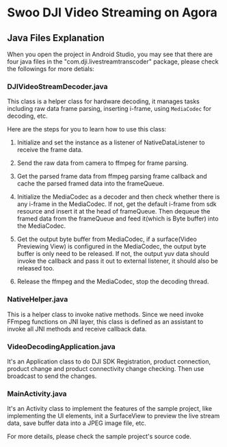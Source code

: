 # Swoo DJI Video Streaming on Agora

## Java Files Explanation

When you open the project in Android Studio, you may see that there are four java files in the "com.dji.livestreamtranscoder" package, please check the followings for more detials:

### DJIVideoStreamDecoder.java

   This class is a helper class for hardware decoding, it manages tasks including raw data frame parsing, inserting i-frame, using `MediaCodec` for decoding, etc. 
   
   Here are the steps for you to learn how to use this class:
   
1. Initialize and set the instance as a listener of NativeDataListener to receive the frame data.

2. Send the raw data from camera to ffmpeg for frame parsing.
 
3. Get the parsed frame data from ffmpeg parsing frame callback and cache the parsed framed data into the frameQueue.
 
4. Initialize the MediaCodec as a decoder and then check whether there is any i-frame in the MediaCodec. If not, get the default i-frame from sdk resource and insert it at the head of frameQueue. Then dequeue the framed data from the frameQueue and feed it(which is Byte buffer) into the MediaCodec.

5. Get the output byte buffer from MediaCodec, if a surface(Video Previewing View) is configured in the MediaCodec, the output byte buffer is only need to be released. If not, the output yuv data should invoke the callback and pass it out to external listener, it should also be released too.

6. Release the ffmpeg and the MediaCodec, stop the decoding thread.

### NativeHelper.java

  This is a helper class to invoke native methods. Since we need invoke FFmpeg functions on JNI layer, this class is defined as an assistant to invoke all JNI methods and receive callback data.

### VideoDecodingApplication.java

  It's an Application class to do DJI SDK Registration, product connection, product change and product connectivity change checking. Then use broadcast to send the changes.

### MainActivity.java

  It's an Activity class to implement the features of the sample project, like implementing the UI elements, init a SurfaceView to preview the live stream data, save buffer data into a JPEG image file, etc.
  
For more details, please check the sample project's source code.
  
  
